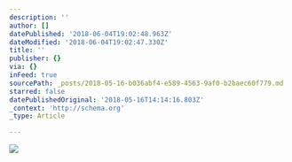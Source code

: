 ```yaml
---
description: ''
author: []
datePublished: '2018-06-04T19:02:48.963Z'
dateModified: '2018-06-04T19:02:47.330Z'
title: ''
publisher: {}
via: {}
inFeed: true
sourcePath: _posts/2018-05-16-b036abf4-e589-4563-9af0-b2baec60f779.md
starred: false
datePublishedOriginal: '2018-05-16T14:14:16.803Z'
_context: 'http://schema.org'
_type: Article

---
```

![](https://the-grid-user-content.s3-us-west-2.amazonaws.com/ce093576-eb7f-49ee-be65-9fa47d706d5b.jpg)